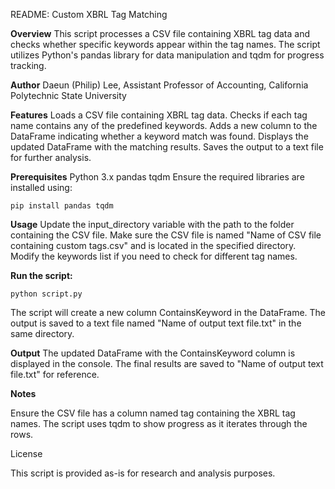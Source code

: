 README: Custom XBRL Tag Matching

**Overview**
This script processes a CSV file containing XBRL tag data and checks whether specific keywords appear within the tag names. The script utilizes Python's pandas library for data manipulation and tqdm for progress tracking.

**Author**
Daeun (Philip) Lee,
Assistant Professor of Accounting,
California Polytechnic State University

**Features**
Loads a CSV file containing XBRL tag data.
Checks if each tag name contains any of the predefined keywords.
Adds a new column to the DataFrame indicating whether a keyword match was found.
Displays the updated DataFrame with the matching results.
Saves the output to a text file for further analysis.

**Prerequisites**
Python 3.x
pandas
tqdm
Ensure the required libraries are installed using:

```pip install pandas tqdm```

**Usage**
Update the input_directory variable with the path to the folder containing the CSV file.
Make sure the CSV file is named "Name of CSV file containing custom tags.csv" and is located in the specified directory.
Modify the keywords list if you need to check for different tag names.

**Run the script:**

```python script.py```

The script will create a new column ContainsKeyword in the DataFrame.
The output is saved to a text file named "Name of output text file.txt" in the same directory.

**Output**
The updated DataFrame with the ContainsKeyword column is displayed in the console.
The final results are saved to "Name of output text file.txt" for reference.

**Notes**

Ensure the CSV file has a column named tag containing the XBRL tag names.
The script uses tqdm to show progress as it iterates through the rows.

License

This script is provided as-is for research and analysis purposes.

